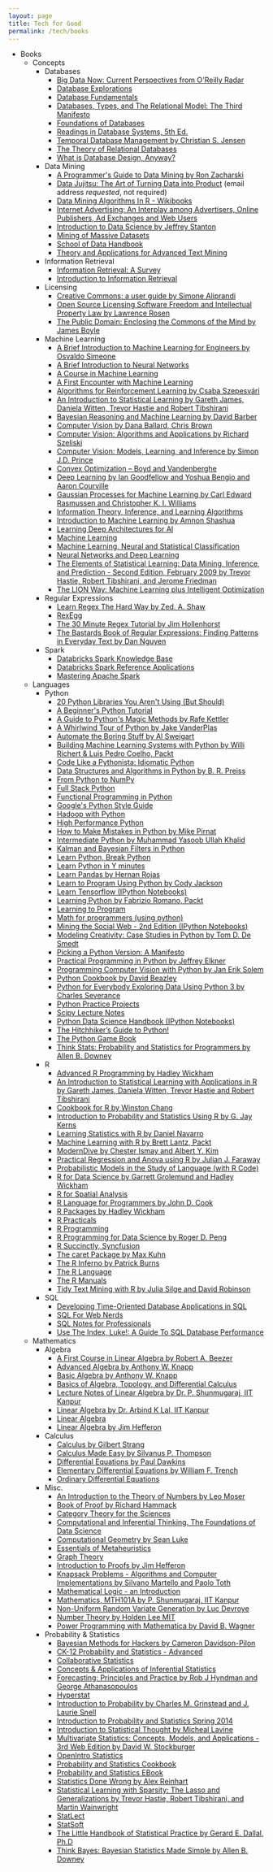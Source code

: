 ```yaml
---
layout: page
title: Tech for Good
permalink: /tech/books
---
```


- Books
	- Concepts
		- Databases
			- [Big Data Now: Current Perspectives from O'Reilly Radar](http://shop.oreilly.com/product/0636920022640.do)
			- [Database Explorations](http://www.dcs.warwick.ac.uk/~hugh/TTM/Database-Explorations-revision-2.pdf)
			- [Database Fundamentals](http://public.dhe.ibm.com/software/dw/db2/express-c/wiki/Database_fundamentals.pdf)
			- [Databases, Types, and The Relational Model: The Third Manifesto](http://www.dcs.warwick.ac.uk/~hugh/TTM/DTATRM.pdf)
			- [Foundations of Databases](http://webdam.inria.fr/Alice/)
			- [Readings in Database Systems, 5th Ed.](http://www.redbook.io)
			- [Temporal Database Management by Christian S. Jensen](http://people.cs.aau.dk/~csj/Thesis/)
			- [The Theory of Relational Databases](http://web.cecs.pdx.edu/~maier/TheoryBook/TRD.html)
			- [What is Database Design, Anyway?](http://www.oreilly.com/data/free/what-is-database-design-anyway.csp)
		- Data Mining
			- [A Programmer's Guide to Data Mining by Ron Zacharski](http://guidetodatamining.com)
			- [Data Jujitsu: The Art of Turning Data into Product](http://www.oreilly.com/data/free/data-jujitsu.csp) (email address *requested*, not required)
			- [Data Mining Algorithms In R - Wikibooks](https://en.wikibooks.org/wiki/Data_Mining_Algorithms_In_R)
			- [Internet Advertising: An Interplay among Advertisers, Online Publishers, Ad Exchanges and Web Users](http://arxiv.org/pdf/1206.1754v2.pdf)
			- [Introduction to Data Science by Jeffrey Stanton](https://docs.google.com/file/d/0B6iefdnF22XQeVZDSkxjZ0Z5VUE/edit?pli=1)
			- [Mining of Massive Datasets](http://www.mmds.org)
			- [School of Data Handbook](http://schoolofdata.org/handbook/)
			- [Theory and Applications for Advanced Text Mining](http://www.intechopen.com/books/theory-and-applications-for-advanced-text-mining)
		- Information Retrieval
			- [Information Retrieval: A Survey](http://www.csee.umbc.edu/csee/research/cadip/readings/IR.report.120600.book.pdf)
			- [Introduction to Information Retrieval](http://nlp.stanford.edu/IR-book/information-retrieval-book.html)
		- Licensing
			- [Creative Commons: a user guide by Simone Aliprandi](http://www.aliprandi.org/cc-user-guide/)
			- [Open Source Licensing Software Freedom and Intellectual Property Law by Lawrence Rosen](http://rosenlaw.com/oslbook/)
			- [The Public Domain: Enclosing the Commons of the Mind by James Boyle](http://www.thepublicdomain.org/download/)
		- Machine Learning
			- [A Brief Introduction to Machine Learning for Engineers by Osvaldo Simeone](https://arxiv.org/pdf/1709.02840.pdf)
			- [A Brief Introduction to Neural Networks](http://www.dkriesel.com/en/science/neural_networks)
			- [A Course in Machine Learning](http://ciml.info/dl/v0_9/ciml-v0_9-all.pdf)
			- [A First Encounter with Machine Learning](https://www.ics.uci.edu/~welling/teaching/ICS273Afall11/IntroMLBook.pdf)
			- [Algorithms for Reinforcement Learning by Csaba Szepesvári](https://sites.ualberta.ca/~szepesva/RLBook.html)
			- [An Introduction to Statistical Learning by Gareth James, Daniela Witten, Trevor Hastie and Robert Tibshirani](http://www-bcf.usc.edu/~gareth/ISL/)
			- [Bayesian Reasoning and Machine Learning by David Barber](http://web4.cs.ucl.ac.uk/staff/D.Barber/pmwiki/pmwiki.php?n=Brml.HomePage)
			- [Computer Vision by Dana Ballard, Chris Brown](http://homepages.inf.ed.ac.uk/rbf/BOOKS/BANDB/bandb.htm)
			- [Computer Vision: Algorithms and Applications by Richard Szeliski](http://szeliski.org/Book/)
			- [Computer Vision: Models, Learning, and Inference by Simon J.D. Prince](http://www.computervisionmodels.com)
			- [Convex Optimization – Boyd and Vandenberghe](http://web.stanford.edu/~boyd/cvxbook/)
			- [Deep Learning  by Ian Goodfellow and Yoshua Bengio and Aaron Courville](deeplearningbook.org)
			- [Gaussian Processes for Machine Learning by Carl Edward Rasmussen and Christopher K. I. Williams](http://www.gaussianprocess.org/gpml/)
			- [Information Theory, Inference, and Learning Algorithms](http://www.inference.phy.cam.ac.uk/itila/)
			- [Introduction to Machine Learning by Amnon Shashua](http://arxiv.org/abs/0904.3664v1)
			- [Learning Deep Architectures for AI](http://www.iro.umontreal.ca/~bengioy/papers/ftml_book.pdf)
			- [Machine Learning](http://www.intechopen.com/books/machine_learning)
			- [Machine Learning, Neural and Statistical Classification](http://www1.maths.leeds.ac.uk/~charles/statlog/)
			- [Neural Networks and Deep Learning](http://neuralnetworksanddeeplearning.com)
			- [The Elements of Statistical Learning: Data Mining, Inference, and Prediction - Second Edition, February 2009 by Trevor Hastie, Robert Tibshirani, and Jerome Friedman](https://web.stanford.edu/~hastie/ElemStatLearn/)
			- [The LION Way: Machine Learning plus Intelligent Optimization](http://www.e-booksdirectory.com/details.php?ebook=9575)
		- Regular Expressions
			- [Learn Regex The Hard Way by Zed. A. Shaw](http://regex.learncodethehardway.org/book/)
			- [RexEgg](http://www.rexegg.com)
			- [The 30 Minute Regex Tutorial by Jim Hollenhorst](http://www.codeproject.com/Articles/9099/The-Minute-Regex-Tutorial)
			- [The Bastards Book of Regular Expressions: Finding Patterns in Everyday Text by Dan Nguyen](https://leanpub.com/bastards-regexes)
		- Spark
			- [Databricks Spark Knowledge Base](https://www.gitbook.com/book/databricks/databricks-spark-knowledge-base/details)
			- [Databricks Spark Reference Applications](https://www.gitbook.com/book/databricks/databricks-spark-reference-applications/details)
			- [Mastering Apache Spark](https://www.gitbook.com/book/jaceklaskowski/mastering-apache-spark/details)
	- Languages
		- Python
			- [20 Python Libraries You Aren't Using (But Should)](http://www.oreilly.com/programming/free/20-python-libraries-you-arent-using-but-should.csp)
			- [A Beginner's Python Tutorial](https://en.wikibooks.org/wiki/A_Beginner%27s_Python_Tutorial)
			- [A Guide to Python's Magic Methods by Rafe Kettler](https://github.com/RafeKettler/magicmethods)
			- [A Whirlwind Tour of Python by Jake VanderPlas](http://www.oreilly.com/programming/free/files/a-whirlwind-tour-of-python.pdf)
			- [Automate the Boring Stuff by Al Sweigart](http://automatetheboringstuff.com/chapter0/)
			- [Building Machine Learning Systems with Python by Willi Richert & Luis Pedro Coelho, Packt](https://www.packtpub.com/packt/free-ebook/python-machine-learning-algorithms)
			- [Code Like a Pythonista: Idiomatic Python](http://python.net/~goodger/projects/pycon/2007/idiomatic/handout.html)
			- [Data Structures and Algorithms in Python by B. R. Preiss](https://web.archive.org/web/20161016153130/http://www.brpreiss.com/books/opus7/html/book.html)
			- [From Python to NumPy](http://www.labri.fr/perso/nrougier/from-python-to-numpy/)
			- [Full Stack Python](http://www.fullstackpython.com)
			- [Functional Programming in Python](http://www.oreilly.com/programming/free/functional-programming-python.csp)
			- [Google's Python Style Guide](https://google.github.io/styleguide/pyguide.html)
			- [Hadoop with Python](http://www.oreilly.com/programming/free/hadoop-with-python.csp)
			- [High Performance Python](http://ianozsvald.com/HighPerformancePythonfromTrainingatEuroPython2011_v0.2.pdf)
			- [How to Make Mistakes in Python by Mike Pirnat](http://www.oreilly.com/programming/free/files/how-to-make-mistakes-in-python.pdf)
			- [Intermediate Python by Muhammad Yasoob Ullah Khalid](http://book.pythontips.com/en/latest/index.html#)
			- [Kalman and Bayesian Filters in Python](https://github.com/rlabbe/Kalman-and-Bayesian-Filters-in-Python)
			- [Learn Python, Break Python](http://learnpythonbreakpython.com)
			- [Learn Python in Y minutes](https://learnxinyminutes.com/docs/python/)
			- [Learn Pandas by Hernan Rojas](https://bitbucket.org/hrojas/learn-pandas)
			- [Learn to Program Using Python by Cody Jackson](https://www.ida.liu.se/~732A47/literature/PythonBook.pdf)
			- [Learn Tensorflow (IPython Notebooks)](https://bitbucket.org/hrojas/learn-tensorflow)
			- [Learning Python by Fabrizio Romano, Packt](https://www.packtpub.com/packt/free-ebook/learning-python)
			- [Learning to Program](http://www.alan-g.me.uk)
			- [Math for programmers (using python)](https://akuli.github.io/math-tutorial/)
			- [Mining the Social Web - 2nd Edition (IPython Notebooks)](http://nbviewer.jupyter.org/github/ptwobrussell/Mining-the-Social-Web-2nd-Edition/tree/master/ipynb/)
			- [Modeling Creativity: Case Studies in Python by Tom D. De Smedt](http://www.clips.ua.ac.be/sites/default/files/modeling-creativity.pdf)
			- [Picking a Python Version: A Manifesto](http://www.oreilly.com/programming/free/from-future-import-python.csp)
			- [Practical Programming in Python by Jeffrey Elkner](https://launchpadlibrarian.net/165489933/PracticalProgrammingPython2014.pdf)
			- [Programming Computer Vision with Python by Jan Erik Solem](http://programmingcomputervision.com)
			- [Python Cookbook by David Beazley](http://chimera.labs.oreilly.com/books/1230000000393/index.html)
			- [Python for Everybody Exploring Data Using Python 3 by Charles Severance](http://py4e.com/book.php)
			- [Python Practice Projects](http://pythonpracticeprojects.com)
			- [Scipy Lecture Notes](http://scipy-lectures.github.io)
			- [Python Data Science Handbook (IPython Notebooks)](https://github.com/jakevdp/PythonDataScienceHandbook)
			- [The Hitchhiker’s Guide to Python!](https://docs.python-guide.org/)
			- [The Python Game Book](http://thepythongamebook.com/en%3Astart)
			- [Think Stats: Probability and Statistics for Programmers by Allen B. Downey](http://greenteapress.com/thinkstats/)
		- R
			- [Advanced R Programming by Hadley Wickham](http://adv-r.had.co.nz)
			- [An Introduction to Statistical Learning with Applications in R by Gareth James, Daniela Witten, Trevor Hastie and Robert Tibshirani](http://www-bcf.usc.edu/~gareth/ISL/)
			- [Cookbook for R by Winston Chang](http://www.cookbook-r.com)
			- [Introduction to Probability and Statistics Using R by G. Jay Kerns](https://github.com/gjkerns/IPSUR)
			- [Learning Statistics with R by Daniel Navarro](https://web.archive.org/web/20170625184412/http://health.adelaide.edu.au/psychology/ccs/teaching/lsr/)
			- [Machine Learning with R by Brett Lantz, Packt](https://www.packtpub.com/packt/free-ebook/r-machine-learning)
			- [ModernDive by Chester Ismay and Albert Y. Kim](https://ismayc.github.io/moderndiver-book/)
			- [Practical Regression and Anova using R by Julian J. Faraway](http://cran.r-project.org/doc/contrib/Faraway-PRA.pdf)
			- [Probabilistic Models in the Study of Language (with R Code)](http://idiom.ucsd.edu/~rlevy/pmsl_textbook/text.html)
			- [R for Data Science by Garrett Grolemund and Hadley Wickham](http://r4ds.had.co.nz)
			- [R for Spatial Analysis](http://www.columbia.edu/~cjd11/charles_dimaggio/DIRE/resources/spatialEpiBook.pdf)
			- [R Language for Programmers by John D. Cook](http://www.johndcook.com/blog/r_language_for_programmers)
			- [R Packages by Hadley Wickham](http://r-pkgs.had.co.nz)
			- [R Practicals](http://www.columbia.edu/~cjd11/charles_dimaggio/DIRE/resources/R/practicalsBookNoAns.pdf)
			- [R Programming](https://en.wikibooks.org/wiki/R_Programming)
			- [R Programming for Data Science by Roger D. Peng](https://leanpub.com/rprogramming)
			- [R Succinctly, Syncfusion](https://www.syncfusion.com/resources/techportal/ebooks/rsuccinctly)
			- [The caret Package by Max Kuhn](http://topepo.github.io/caret/index.html)
			- [The R Inferno by Patrick Burns](http://www.burns-stat.com/pages/Tutor/R_inferno.pdf)
			- [The R Language](http://stat.ethz.ch/R-manual/R-patched/doc/html)
			- [The R Manuals](http://cran.r-project.org/manuals.html)
			- [Tidy Text Mining with R by Julia Silge and David Robinson](http://tidytextmining.com)
		- SQL
			- [Developing Time-Oriented Database Applications in SQL](http://www.cs.arizona.edu/people/rts/publications.html)
			- [SQL For Web Nerds](http://philip.greenspun.com/sql/)
			- [SQL Notes for Professionals](http://books.goalkicker.com/SQLBook/)
			- [Use The Index, Luke!: A Guide To SQL Database Performance](http://use-the-index-luke.com)
	- Mathematics
		- Algebra
			- [A First Course in Linear Algebra by Robert A. Beezer](http://linear.ups.edu)
			- [Advanced Algebra by Anthony W. Knapp](http://www.math.stonybrook.edu/~aknapp/download/a2-alg-inside.pdf)
			- [Basic Algebra by Anthony W. Knapp](http://www.math.stonybrook.edu/~aknapp/download/b2-alg-inside.pdf)
			- [Basics of Algebra, Topology, and Differential Calculus](http://www.cis.upenn.edu/~jean/math-basics.pdf)
			- [Lecture Notes of Linear Algebra by Dr. P. Shunmugaraj, IIT Kanpur](http://home.iitk.ac.in/~psraj/mth102/lecture_notes.html)
			- [Linear Algebra by Dr. Arbind K Lal, IIT Kanpur](http://home.iitk.ac.in/~arlal/book/nptel/pdf/booklinear.html)
			- [Linear Algebra](https://www.math.ucdavis.edu/~linear/linear-guest.pdf)
			- [Linear Algebra by Jim Hefferon](http://joshua.smcvt.edu/linearalgebra)
		- Calculus
			- [Calculus by Gilbert Strang](http://ocw.mit.edu/ans7870/resources/Strang/Edited/Calculus/Calculus.pdf)
			- [Calculus Made Easy by Silvanus P. Thompson](http://www.gutenberg.org/ebooks/33283)
			- [Differential Equations by Paul Dawkins](http://tutorial.math.lamar.edu/download.aspx)
			- [Elementary Differential Equations by William F. Trench](http://ramanujan.math.trinity.edu/wtrench/texts/TRENCH_DIFF_EQNS_I.PDF)
			- [Ordinary Differential Equations](https://en.wikibooks.org/wiki/Ordinary_Differential_Equations)
		- Misc.
			- [An Introduction to the Theory of Numbers by Leo Moser](http://www.trillia.com/moser-number.html)
			- [Book of Proof by Richard Hammack](http://www.people.vcu.edu/~rhammack/BookOfProof/)
			- [Category Theory for the Sciences](http://category-theory.mitpress.mit.edu)
			- [Computational and Inferential Thinking. The Foundations of Data Science](https://www.inferentialthinking.com)
			- [Computational Geometry by Sean Luke](http://web.mit.edu/hyperbook/Patrikalakis-Maekawa-Cho/)
			- [Essentials of Metaheuristics](http://cs.gmu.edu/~sean/book/metaheuristics/)
			- [Graph Theory](http://compalg.inf.elte.hu/~tony/Oktatas/TDK/FINAL/)
			- [Introduction to Proofs by Jim Hefferon](http://joshua.smcvt.edu/proofs/)
			- [Knapsack Problems - Algorithms and Computer Implementations by Silvano Martello and Paolo Toth](http://www.or.deis.unibo.it/knapsack.html)
			- [Mathematical Logic - an Introduction](http://www.ii.uib.no/~michal/und/i227/book/book.pdf)
			- [Mathematics, MTH101A by P. Shunmugaraj, IIT Kanpur](http://home.iitk.ac.in/~psraj/mth101/)
			- [Non-Uniform Random Variate Generation by Luc Devroye](http://luc.devroye.org/rnbookindex.html)
			- [Number Theory by Holden Lee MIT](https://github.com/holdenlee/number-theory)
			- [Power Programming with Mathematica by David B. Wagner](http://mathematica.stackexchange.com/questions/16485/are-you-interested-in-purchasing-david-wagners-power-programming-with-mathemat/22724)
		- Probability & Statistics
			- [Bayesian Methods for Hackers by Cameron Davidson-Pilon](https://github.com/CamDavidsonPilon/Probabilistic-Programming-and-Bayesian-Methods-for-Hackers)
			- [CK-12 Probability and Statistics - Advanced](http://www.ck12.org/book/Probability-and-Statistics---Advanced-%2528Second-Edition%2529/)
			- [Collaborative Statistics](http://cnx.org/contents/5e0744f9-9e79-4348-9237-ed012213a2d6%4040.9)
			- [Concepts & Applications of Inferential Statistics](http://vassarstats.net/textbook/)
			- [Forecasting: Principles and Practice by Rob J Hyndman and George Athanasopoulos](https://otexts.org/fpp2/)
			- [Hyperstat](http://davidmlane.com/hyperstat/)
			- [Introduction to Probability by Charles M. Grinstead and J. Laurie Snell](http://www.dartmouth.edu/~chance/teaching_aids/books_articles/probability_book/book.html)
			- [Introduction to Probability and Statistics Spring 2014](http://ocw.mit.edu/courses/mathematics/18-05-introduction-to-probability-and-statistics-spring-2014/)
			- [Introduction to Statistical Thought by Micheal Lavine](http://people.math.umass.edu/~lavine/Book/book.html)
			- [Multivariate Statistics: Concepts, Models, and Applications - 3rd Web Edition by David W. Stockburger](http://psychstat3.missouristate.edu/Documents/MultiBook3/mbk.htm)
			- [OpenIntro Statistics](https://www.openintro.org/stat/textbook.php)
			- [Probability and Statistics Cookbook](http://statistics.zone)
			- [Probability and Statistics EBook](http://wiki.stat.ucla.edu/socr/index.php/Probability_and_statistics_EBook)
			- [Statistics Done Wrong by Alex Reinhart](http://www.statisticsdonewrong.com)
			- [Statistical Learning with Sparsity: The Lasso and Generalizations by Trevor Hastie, Robert Tibshirani, and Martin Wainwright](https://web.stanford.edu/~hastie/StatLearnSparsity/)
			- [StatLect](https://www.statlect.com/)
			- [StatSoft](http://www.statsoft.com/Textbook)
			- [The Little Handbook of Statistical Practice by Gerard E. Dallal, Ph.D](http://www.jerrydallal.com/LHSP/LHSP.htm)
			- [Think Bayes: Bayesian Statistics Made Simple by  Allen B. Downey](http://www.greenteapress.com/thinkbayes/)
